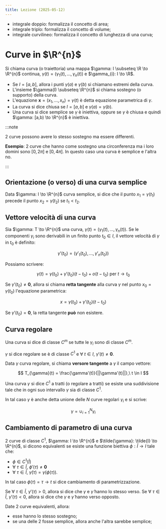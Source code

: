 ```yaml
---
title: Lezione (2025-05-12)
---
```


- integrale doppio: formalizza il concetto di area;
- integrale triplo: formalizza il concetto di volume;
- integrale curvilineo: formalizza il concetto di lunghezza di una curva;

# Curve in $\R^{n}$

Si chiama curva (o traiettoria) una mappa $\gamma: I \subseteq \R \to \R^{n}$
continua, $\gamma(t) = (\gamma_{1}(t), \ldots, \gamma_{n}(t))$ e
$\gamma_{i}: I \to \R$.

- Se $I = [a,b]$, allora i punti $\gamma(a)$ e $\gamma(b)$ si chiamano estremi
  della curva.
- L'insieme $\gamma(I) \subseteq \R^{n}$ si chiama sostegno (o supporto) della
  curva.
- L'equazione $\mathbf{x} = (x_{1}, \ldots, x_{n}) = \gamma(t)$ è detta
  equazione parametrica di $\gamma$.
- La curva si dice chiusa se $I = [a,b]$ e $\gamma(a) = \gamma(b)$.
- Una curva si dice semplice se $\gamma$ è iniettiva, oppure se $\gamma$ è
  chiusa e quindi $\gamma: [a,b) \to \R^{n}$ è iniettiva.

:::note

2 curve possono avere lo stesso sostegno ma essere differenti.

**Esempio**: 2 curve che hanno come sostegno una circonferenza ma i loro domini
sono $[0,2\pi]$ e $[0,4\pi]$. In questo caso una curva è semplice e l'altra no.

:::

## Orientazione (o verso) di una curva semplice

Data $\gamma: I \to \R^{n}$ curva semplice, si dice che il punto
$x_{1} = \gamma(t_{1})$ precede il punto $x_{2} = \gamma(t_{2})$ se
$t_{1} < t_{2}$.

## Vettore velocità di una curva

Sia $\gamma: T \to \R^{n}$ una curva,
$\gamma(t) = (\gamma_{1}(t), \ldots, \gamma_{n}(t))$. Se le componenti
$\gamma_{i}$ sono derivabili in un finito punto $t_{0} \in I$, il vettore
velocità di $\gamma$ in $t_{0}$ è definito:

$$
\gamma'(t_{0}) = (\gamma'_{1}(t_{0}), \ldots, \gamma'_{n}(t_{0}))
$$

Possiamo scrivere:

$$
\gamma(t) = \gamma(t_{0}) + \gamma'(t_{0})(t-t_{0}) + o(t-t_{0}) \text{ per } t \to t_{0}
$$

Se $\gamma'(t_{0}) \neq \mathbf{0}$, allora si chiama **retta tangente** alla
curva $\gamma$ nel punto $x_{0} = \gamma(t_{0})$ l'equazione parametrica:

$$
x = \gamma(t_{0}) + \gamma'(t_{0})(t-t_{0})
$$

Se $\gamma'(t_{0}) = \mathbf{0}$, la retta tangente **può** non esistere.

## Curva regolare

Una curva si dice di classe $C^{m}$ se tutte le $\gamma_{i}$ sono di classe
$C^{m}$.

$\gamma$ si dice regolare se è di classe $C^{1}$ e
$\forall\ t \in I,\ \gamma'(t) \neq \mathbf{0}$.

Data $\gamma$ curva regolare, si chiama **versore tangente** a $\gamma$ il campo
vettore:

$$
T_{\gamma}(t) = \frac{\gamma'(t)}{||\gamma'(t)||},\ t \in I
$$

Una curva $\gamma$ si dice $C^{1}$ a tratti (o regolare a tratti) se esiste una
suddivisione tale che in ogni suo intervallo $\gamma$ sia di classe $C^{1}$.

In tal caso $\gamma$ è anche detta unione delle $N$ curve regolari $\gamma_{i}$
e si scrive:

$$
\gamma = \cup_{i=1}^{N} \gamma_{i}
$$

## Cambiamento di parametro di una curva

2 curve di classe $C^{1}$, $\gamma: I \to \R^{n}$ e
$\tilde{\gamma}: \tilde{I} \to \R^{n}$, si dicono equivalenti se esiste una
funzione biettiva $\phi: \tilde{I} \to I$ tale che:

- $\phi \in C^{1}(\tilde{I})$
- $\forall\ \tau \in \tilde{I},\ \phi'(\tau) \neq \mathbf{0}$
- $\forall\ \tau \in \tilde{I},\ \tilde{\gamma}(\tau) = \gamma(\phi(\tau))$.

In tal caso $\phi(\tau) = \tau \to t$ si dice cambiamento di parametrizzazione.

Se $\forall\ \tau \in \tilde{I},\ \gamma'(\tau) > 0$, allora si dice che
$\gamma$ e $\tilde{\gamma}$ hanno lo stesso verso. Se
$\forall\ \tau \in \tilde{I},\ \gamma'(\tau) < 0$, allora si dice che $\gamma$ e
$\tilde{\gamma}$ hanno verso opposto.

Date 2 curve equivalenti, allora:

- esse hanno lo stesso sostegno;
- se una delle 2 fosse semplice, allora anche l'altra sarebbe semplice;
